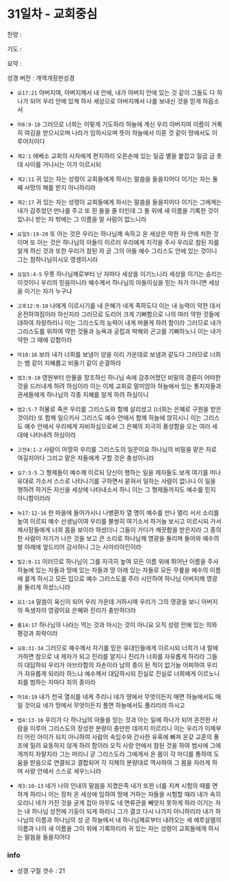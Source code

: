 # 31일차 - 교회중심

찬양 : 

기도 : 

요약 : 

성경 버전 : 개역개정판성경

- `요17:21` 아버지여, 아버지께서 내 안에, 내가 아버지 안에 있는 것 같이 그들도 다 하나가 되어 우리 안에 있게 하사 세상으로 아버지께서 나를 보내신 것을 믿게 하옵소서

- `마6:9-10` 그러므로 너희는 이렇게 기도하라 하늘에 계신 우리 아버지여 이름이 거룩히 여김을 받으시오며 나라가 임하시오며 뜻이 하늘에서 이룬 것 같이 땅에서도 이루어지이다

- `계2:1` 에베소 교회의 사자에게 편지하라 오른손에 있는 일곱 별을 붙잡고 일곱 금 촛대 사이를 거니시는 이가 이르시되

- `계2:11` 귀 있는 자는 성령이 교회들에게 하시는 말씀을 들을지어다 이기는 자는 둘째 사망의 해를 받지 아니하리라

- `계2:17` 귀 있는 자는 성령이 교회들에게 하시는 말씀을 들을지어다 이기는 그에게는 내가 감추었던 만나를 주고 또 흰 돌을 줄 터인데 그 돌 위에 새 이름을 기록한 것이 있나니 받는 자 밖에는 그 이름을 알 사람이 없느니라

- `요일5:19-20` 또 아는 것은 우리는 하나님께 속하고 온 세상은 악한 자 안에 처한 것이며 또 아는 것은 하나님의 아들이 이르러 우리에게 지각을 주사 우리로 참된 자를 알게 하신 것과 또한 우리가 참된 자 곧 그의 아들 예수 그리스도 안에 있는 것이니 그는 참하나님이시오 영생이시라

- `요일5:4-5` 무릇 하나님께로부터 난 자마다 세상을 이기느니라 세상을 이기는 승리는 이것이니 우리의 믿음이니라 예수께서 하나님의 아들이심을 믿는 자가 아니면 세상을 이기는 자가 누구냐

- `고후12:9-10` 나에게 이르시기를 내 은혜가 네게 족하도다 이는 내 능력이 약한 데서 온전하여짐이라 하신지라 그러므로 도리어 크게 기뻐함으로 나의 여러 약한 것들에 대하여 자랑하리니 이는 그리스도의 능력이 내게 머물게 하려 함이라 그러므로 내가 그리스도를 위하여 약한 것들과 능욕과 궁핍과 박해와 곤고를 기뻐하노니 이는 내가 약한 그 때에 강함이라

- `마10:16` 보라 내가 너희를 보냄이 양을 이리 가운데로 보냄과 같도다 그러므로 너희는 뱀 같이 지혜롭고 비둘기 같이 순결하라

- `엡3:9-10` 영원부터 만물을 창조하신 하나님 속에 감추어졌던 비밀의 경륜이 어떠한 것을 드러내게 하려 하심이라 이는 이제 교회로 말미암아 하늘에서 있는 통치자들과 권세들에게 하나님의 각종 지혜를 알게 하려 하심이니

- `엡2:5-7` 허물로 죽은 우리를 그리스도와 함께 살리셨고 (너희는 은혜로 구원을 받은 것이라) 또 함께 일으키사 그리스도 예수 안에서 함께 하늘에 앉히시니 이는 그리스도 예수 안에서 우리에게 자비하심으로써 그 은혜의 지극히 풍성함을 오는 여러 세대에 나타내려 하심이라

- `고전4:1-2` 사람이 마땅히 우리를 그리스도의 일꾼이요 하나님의 비밀을 맡은 자로 여길지어다 그리고 맡은 자들에게 구할 것은 충성이니라

- `요7:3-5` 그 형제들이 예수께 이르되 당신이 행하는 일을 제자들도 보게 여기를 떠나 유대로 가소서 스스로 나타나기를 구하면서 묻혀서 일하는 사람이 없나니 이 일을 행하려 하거든 자신을 세상에 나타내소서 하니 이는 그 형제들까지도 예수를 믿지 아니함이러라

- `눅17:12-16` 한 마을에 들어가시니 나병환자 열 명이 예수를 만나 멀리 서서 소리를 높여 이르되 예수 선생님이여 우리를 불쌍히 여기소서 하거늘 보시고 이르시되 가서 제사장들에게 너희 몸을 보이라 하셨더니 그들이 가다가 깨끗함을 받은지라 그 중의 한 사람이 자기가 나은 것을 보고 큰 소리로 하나님께 영광을 돌리며 돌아와 예수의 발 아래에 엎드리어 감사하니 그는 사마리아인이라

- `빌2:9-11` 이러므로 하나님이 그를 지극히 높여 모든 이름 위에 뛰어난 이름을 주사 하늘에 있는 자들과 땅에 있는 자들과 땅 아래 있는 자들로 모든 무릎을 예수의 이름에 꿇게 하시고 모든 입으로 예수 그리스도를 주라 시인하여 하나님 아버지께 영광을 돌리게 하셨느니라

- `요1:14` 말씀이 육신이 되어 우리 가운데 거하시매 우리가 그의 영광을 보니 아버지의 독생자의 영광이요 은혜와 진리가 충만하더라

- `롬14:17` 하나님의 나라는 먹는 것과 마시는 것이 아니요 오직 성령 안에 있는 의와 평강과 희락이라

- `요8:31-34` 그러므로 예수께서 자기를 믿은 유대인들에게 이르시되 너희가 내 말에 거하면 참으로 내 제자가 되고 진리를 알지니 진리가 너희를 자유롭게 하리라 그들이 대답하되 우리가 아브라함의 자손이라 남의 종이 된 적이 없거늘 어찌하여 우리가 자유롭게 되리라 하느냐 예수께서 대답하시되 진실로 진실로 너희에게 이르노니 죄를 범하는 자마다 죄의 종이라

- `마16:19` 내가 천국 열쇠를 네게 주리니 네가 땅에서 무엇이든지 매면 하늘에서도 매일 것이요 네가 땅에서 무엇이든지 풀면 하늘에서도 풀리리라 하시고

- `엡4:13-16` 우리가 다 하나님의 아들을 믿는 것과 아는 일에 하나가 되어 온전한 사람을 이루어 그리스도의 장성한 분량이 충만한 데까지 이르리니 이는 우리가 이제부터 어린 아이가 되지 아니하여 사람의 속임수와 간사한 유혹에 빠져 온갖 교훈의 풍조에 밀려 요동하지 않게 하려 함이라 오직 사랑 안에서 참된 것을 하여 범사에 그에게까지 자랄지라 그는 머리니 곧 그리스도라 그에게서 온 몸이 각 마디를 통하여 도움을 받음으로 연결되고 결합되어 각 지체의 분량대로 역사하여 그 몸을 자라게 하며 사랑 안에서 스스로 세우느니라

- `계3:10-13` 네가 나의 인내의 말씀을 지켰은즉 내가 또한 너를 지켜 시험의 때를 면하게 하리니 이는 장차 온 세상에 임하여 땅에 거하는 자들을 시험할 때라 내가 속히 오리니 네가 가진 것을 굳게 잡아 아무도 네 면류관을 빼앗지 못하게 하라 이기는 자는 내 하나님 성전에 기둥이 되게 하리니 그가 결코 다시 나가지 아니하리라 내가 하나님의 이름과 하나님의 성 곧 하늘에서 내 하나님께로부터 내려오는 새 예루살렘의 이름과 나의 새 이름을 그이 위에 기록하리라 귀 있는 자는 성령이 교회들에게 하시는 말씀을 들을지어다

### info

- 성경 구절 갯수 : 21